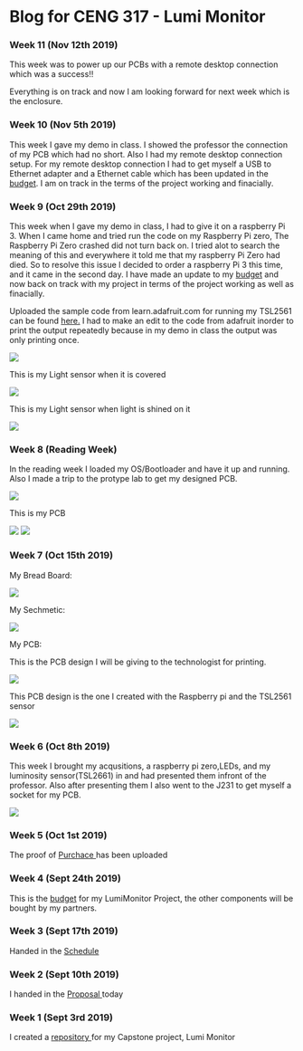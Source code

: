 <html>
	<head>
		<title>CENG 317 Blog</title>
	</head>
	<body>
		<h1>Blog for CENG 317 - Lumi Monitor</h1>
		<h3>Week 11 (Nov 12th 2019)</h3>
		<p>This week was to power up our PCBs with a remote desktop connection which was a success!!</p>
		<p>Everything is on track and now I am looking forward for next week which is the enclosure.</p>
		<h3>Week 10 (Nov 5th 2019)</h3>
		<p>This week I gave my demo in class. I showed the professor the connection of my PCB which had no short. Also I had my remote desktop connection setup. For my remote desktop connection I had  to get myself a USB to Ethernet adapter and a Ethernet cable which has been updated in the <a href = "https://github.com/simransaini1999/Lumi-Monitor/blob/master/Documentation/Budget.xlsx">budget</a>. I am on track in the terms of the project working and finacially.</p>
		<h3>Week 9 (Oct 29th 2019)</h3> 
		<p>This week when I gave my demo in class, I had to give it on a raspberry Pi 3. When I came home and tried run the code on my Raspberry Pi zero, The Raspberry Pi Zero crashed did not turn back on. I tried alot to search the meaning of this and everywhere it told me that my raspberry Pi Zero had died. So to resolve this issue I decided to order a raspberry Pi 3 this time, and it came in the second day. I have made an update to my <a href = "https://github.com/simransaini1999/Lumi-Monitor/blob/master/Documentation/Budget.xlsx">budget</a> and now back on track with my project in terms of the project working as well as finacially.</p> 
		<p>Uploaded the sample code from learn.adafruit.com for running my TSL2561 can be found <a href = "https://github.com/simransaini1999/Lumi-Monitor/blob/master/Software/TSL2561.py">here.</a> I had to make an edit to the code from adafruit inorder to print the output repeatedly because in my demo in class the output was only printing once.</p>
		<img src = "Images/Testing/pic_of_setup.jpg">
		<p>This is my Light sensor when it is covered</p>
		<img src = "Images/Testing/When_sensor_covered.jpg">
		<p>This is my Light sensor when light is shined on it</p>
		<img src = "Images/Testing/when_light_at_sensor.jpg" >
		<h3>Week 8 (Reading Week)</h3>
		<p>In the reading week I loaded my OS/Bootloader and have it up and running. Also I made a trip to the protype lab to get my designed PCB.</p>
		<img src ="Images/images for index.md/20191027_153724.jpg">
		<p>This is my PCB</p>
		<img src ="Images/images for index.md/designPCB.jpg">
		<img src ="Images/images for index.md/designPCB2.jpg">
		<h3>Week 7 (Oct 15th 2019)</h3>
		<p>My Bread Board: </p>
		<img src ="Images/Fritzing/finalone_bb.png">
		<p>My Sechmetic: </p>
		<img src ="Images/Fritzing/finalone_schem.png">
		<p>My PCB: </p>
		<p>This is the PCB design I will be giving to the technologist for printing.</p>
		<img src ="Images/Fritzing/printing_PCB_pcb.png">
		<p>This PCB design is the one I created with the Raspberry pi and the TSL2561 sensor</p>
		<img src = "Images/Fritzing/with_raspberrypi_pcb.png">
		<h3>Week 6 (Oct 8th 2019)</h3>
		<p>This week I brought my acqusitions, a raspberry pi zero,LEDs, and my luminosity sensor(TSL2661) in and had presented them infront of the professor. Also after presenting them I also went to the J231 to get myself a socket for my PCB.</p>
		<img src ="Images/images for index.md/ordered_parts.jpg">
		<h3>Week 5 (Oct 1st 2019)</h3>
		<p>The proof of <a href = "https://github.com/simransaini1999/Lumi-Monitor/tree/master/Images/Proof%20of%20order"> Purchace </a> has been uploaded</p>
		<h3>Week 4 (Sept 24th 2019)</h3>
		<p>This is the <a href = "https://github.com/simransaini1999/Lumi-Monitor/blob/master/Documentation/Budget.xlsx">budget</a> for my LumiMonitor Project, the other components will be bought by my partners. </p>
		<h3>Week 3 (Sept 17th 2019)</h3>
		<p>Handed in the <a href = "https://github.com/simransaini1999/Lumi-Monitor/blob/master/Documentation/Schedule.pdf">Schedule</a></p>
		<h3>Week 2 (Sept 10th 2019)</h3>
		<p>I handed in the <a href ="https://github.com/simransaini1999/Lumi-Monitor/blob/master/Documentation/ProjectProposalStudentNameRev03.pdf"> Proposal </a> today</p>
		<h3>Week 1 (Sept 3rd 2019)</h3>
		<p>I created a <a href = "https://github.com/simransaini1999/Lumi-Monitor"> repository </a> for my Capstone project, Lumi Monitor</p>
	</body>
</html>
		

